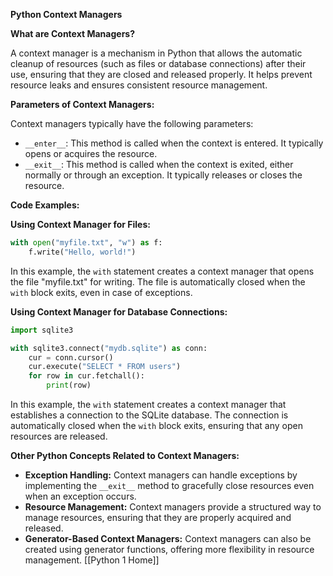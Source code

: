 **Python Context Managers**

**What are Context Managers?**

A context manager is a mechanism in Python that allows the automatic cleanup of resources (such as files or database connections) after their use, ensuring that they are closed and released properly. It helps prevent resource leaks and ensures consistent resource management.

**Parameters of Context Managers:**

Context managers typically have the following parameters:

* `__enter__`: This method is called when the context is entered. It typically opens or acquires the resource.
* `__exit__`: This method is called when the context is exited, either normally or through an exception. It typically releases or closes the resource.

**Code Examples:**

**Using Context Manager for Files:**

```python
with open("myfile.txt", "w") as f:
    f.write("Hello, world!")
```

In this example, the `with` statement creates a context manager that opens the file "myfile.txt" for writing. The file is automatically closed when the `with` block exits, even in case of exceptions.

**Using Context Manager for Database Connections:**

```python
import sqlite3

with sqlite3.connect("mydb.sqlite") as conn:
    cur = conn.cursor()
    cur.execute("SELECT * FROM users")
    for row in cur.fetchall():
        print(row)
```

In this example, the `with` statement creates a context manager that establishes a connection to the SQLite database. The connection is automatically closed when the `with` block exits, ensuring that any open resources are released.

**Other Python Concepts Related to Context Managers:**

* **Exception Handling:** Context managers can handle exceptions by implementing the `__exit__` method to gracefully close resources even when an exception occurs.
* **Resource Management:** Context managers provide a structured way to manage resources, ensuring that they are properly acquired and released.
* **Generator-Based Context Managers:** Context managers can also be created using generator functions, offering more flexibility in resource management.
[[Python 1 Home]]